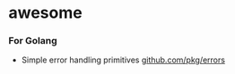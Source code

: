 # awesome

### For Golang
- Simple error handling primitives [github.com/pkg/errors](https://github.com/pkg/errors)